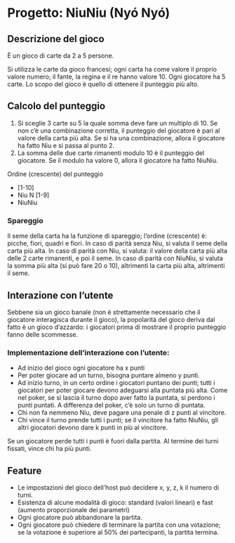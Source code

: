 # Progetto: NiuNiu (Nyó Nyó)
## Descrizione del gioco
È un gioco di carte da 2 a 5 persone.

Si utilizza le carte da gioco francesi; ogni carta ha come valore il proprio valore numero; il fante, la regina e il re hanno valore 10.
Ogni giocatore ha 5 carte.
Lo scopo del gioco è quello di ottenere il punteggio più alto.

## Calcolo del punteggio
1. Si sceglie 3 carte su 5 la quale somma deve fare un multiplo di 10.
    Se non c’è una combinazione corretta, il punteggio del giocatore è pari al valore della carta più alta.
    Se si ha una combinazione, allora il giocatore ha fatto Niu e si passa al punto 2.
2. La somma delle due carte rimanenti modulo 10 è il punteggio del giocatore.
    Se il modulo ha valore 0, allora il giocatore ha fatto NiuNiu.

Ordine (crescente) del punteggio
- [1-10]
- Niu N [1-9]
- NiuNiu

### Spareggio
Il seme della carta ha la funzione di spareggio; l’ordine (crescente) è: picche, fiori, quadri e fiori.
In caso di parità senza Niu, si valuta il seme della carta più alta.
In caso di parità con Niu, si valuta: il valore della carta più alta delle 2 carte rimanenti, e poi il seme.
In caso di parità con NiuNiu, si valuta la somma più alta (si può fare 20 o 10), altrimenti la carta più alta, altrimenti il seme. 

## Interazione con l’utente
Sebbene sia un gioco banale (non è strettamente necessario che il giocatore interagisca durante il gioco), la popolarità del gioco deriva dal fatto è un gioco d’azzardo: i giocatori prima di mostrare il proprio punteggio fanno delle scommesse.

### Implementazione dell’interazione con l’utente:
- Ad inizio del gioco ogni giocatore ha x punti
- Per poter giocare ad un turno, bisogna puntare almeno y punti.
- Ad inizio turno, in un certo ordine i giocatori puntano dei punti; tutti i giocatori per poter giocare devono adeguarsi alla puntata più alta. Come nel poker, se si lascia il turno dopo aver fatto la puntata, si perdono i punti puntati. A differenza del poker, c’è solo un turno di puntata.
- Chi non fa nemmeno Niu, deve pagare una penale di z punti al vincitore.
- Chi vince il turno prende tutti i punti; se il vincitore ha fatto NiuNiu, gli altri giocatori devono dare k punti in più al vincitore.

Se un giocatore perde tutti i punti è fuori dalla partita.
Al termine dei turni fissati, vince chi ha più punti.

## Feature
- Le impostazioni del gioco dell’host può decidere x, y, z, k il numero di turni.
- Esistenza di alcune modalità di gioco: standard (valori lineari) e fast (aumento proporzionale dei parametri)
- Ogni giocatore può abbandonare la partita.
- Ogni giocatore può chiedere di terminare la partita con una votazione; se la votazione è superiore al 50% dei partecipanti, la partita termina.
